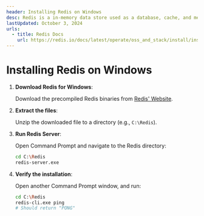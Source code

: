 ```yaml
---
header: Installing Redis on Windows
desc: Redis is a in-memory data store used as a database, cache, and message broker, known for its high performance and support for various data structures.
lastUpdated: October 3, 2024
urls:
  - title: Redis Docs
    url: https://redis.io/docs/latest/operate/oss_and_stack/install/install-redis/
---
```


# Installing Redis on Windows

1. **Download Redis for Windows**:

   Download the precompiled Redis binaries from [Redis' Website](https://redis.io/docs/latest/operate/oss_and_stack/install/install-redis/).

2. **Extract the files**:

   Unzip the downloaded file to a directory (e.g., `C:\Redis`).

3. **Run Redis Server**:

   Open Command Prompt and navigate to the Redis directory:

   ```bash
   cd C:\Redis
   redis-server.exe
   ```

4. **Verify the installation**:

   Open another Command Prompt window, and run:

    ```bash
    cd C:\Redis
    redis-cli.exe ping
    # Should return "PONG"
    ```
